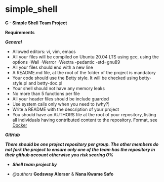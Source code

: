# simple_shell
**C - Simple Shell Team Project**

**Requirements**

_**General**_

- Allowed editors: vi, vim, emacs
- All your files will be compiled on Ubuntu 20.04 LTS using gcc, using the options -Wall -Werror -Wextra -pedantic -std=gnu89
- All your files should end with a new line
- A README.md file, at the root of the folder of the project is mandatory
- Your code should use the Betty style. It will be checked using betty-style.pl and betty-doc.pl
- Your shell should not have any memory leaks
- No more than 5 functions per file
- All your header files should be include guarded
- Use system calls only when you need to (why?)
- Write a README with the description of your project
- You should have an AUTHORS file at the root of your repository, listing all individuals having contributed content to the repository. Format, see [Docker](https://github.com/moby/moby/blob/master/AUTHORS)

**_GitHub_**

_**There should be one project repository per group. The other members do not fork the project to ensure only one of the team has the repository in their github account otherwise you risk scoring 0%**_


- _**Shell team project by**_

- _@authors_ **Godsway Alorsor** & **Nana Kwame Safo**


